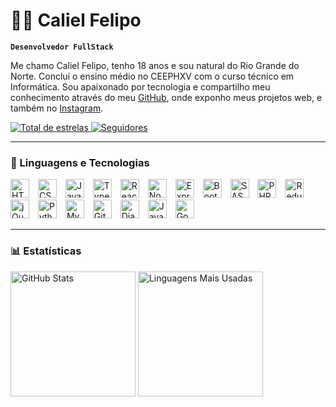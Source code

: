 # 👨‍💻 Caliel Felipo

**`Desenvolvedor FullStack`**

Me chamo Caliel Felipo, tenho 18 anos e sou natural do Rio Grande do Norte. Concluí o ensino médio no CEEPHXV com o curso técnico em Informática. Sou apaixonado por tecnologia e compartilho meu conhecimento através do meu [GitHub](https://github.com/calielfelipo), onde exponho meus projetos web, e também no [Instagram](https://www.instagram.com/calielfelipo/).

<p>
  <a href="https://github.com/calielfelipo?tab=followers">
    <img 
      alt="Total de estrelas" 
      title="Total de estrelas no GitHub" 
      src="https://custom-icon-badges.demolab.com/github/stars/calielfelipo?color=55960c&style=for-the-badge&labelColor=488207&logo=star&label=Estrelas"
    />
  </a>
  <a href="https://github.com/calielfelipo?tab=followers">
    <img 
      alt="Seguidores" 
      title="Me siga no GitHub" 
      src="https://custom-icon-badges.demolab.com/github/followers/calielfelipo?color=236ad3&labelColor=1155ba&style=for-the-badge&logo=github&label=Seguidores&logoColor=white"
    />
  </a>
</p>

---

### 🤖 Linguagens e Tecnologias

<p align="left">
  <img alt="HTML" title="HTML" width="30px" src="https://cdn.jsdelivr.net/gh/devicons/devicon/icons/html5/html5-original.svg" style="margin-right: 10px;" />
  <img alt="CSS" title="CSS" width="30px" src="https://cdn.jsdelivr.net/gh/devicons/devicon/icons/css3/css3-original.svg" style="margin-right: 10px;" />
  <img alt="JavaScript" title="JavaScript" width="30px" src="https://cdn.jsdelivr.net/gh/devicons/devicon/icons/javascript/javascript-original.svg" style="margin-right: 10px;" />
  <img alt="TypeScript" title="TypeScript" width="30px" src="https://cdn.jsdelivr.net/gh/devicons/devicon/icons/typescript/typescript-original.svg" style="margin-right: 10px;" />
  <img alt="React" title="React" width="30px" src="https://cdn.jsdelivr.net/gh/devicons/devicon/icons/react/react-original.svg" style="margin-right: 10px;" />
  <img alt="Node.js" title="Node.js" width="30px" src="https://cdn.jsdelivr.net/gh/devicons/devicon/icons/nodejs/nodejs-original.svg" style="margin-right: 10px;" />
  <img alt="Express" title="Express" width="30px" src="https://cdn.jsdelivr.net/gh/devicons/devicon/icons/express/express-original.svg" style="margin-right: 10px;" />
  <img alt="Bootstrap" title="Bootstrap" width="30px" src="https://cdn.jsdelivr.net/gh/devicons/devicon/icons/bootstrap/bootstrap-original.svg" style="margin-right: 10px;" />
  <img alt="SASS" title="SASS" width="30px" src="https://cdn.jsdelivr.net/gh/devicons/devicon/icons/sass/sass-original.svg" style="margin-right: 10px;" />
  <img alt="PHP" title="PHP" width="30px" src="https://cdn.jsdelivr.net/gh/devicons/devicon/icons/php/php-original.svg" style="margin-right: 10px;" />
  <img alt="Redux" title="Redux" width="30px" src="https://cdn.jsdelivr.net/gh/devicons/devicon/icons/redux/redux-original.svg" style="margin-right: 10px;" />
  <img alt="jQuery" title="jQuery" width="30px" src="https://cdn.jsdelivr.net/gh/devicons/devicon/icons/jquery/jquery-original.svg" style="margin-right: 10px;" />
  <img alt="Python" title="Python" width="30px" src="https://cdn.jsdelivr.net/gh/devicons/devicon/icons/python/python-original.svg" style="margin-right: 10px;" />
  <img alt="MySQL" title="MySQL" width="30px" src="https://cdn.jsdelivr.net/gh/devicons/devicon/icons/mysql/mysql-original.svg" style="margin-right: 10px;" />
  <img alt="Git" title="Git" width="30px" src="https://cdn.jsdelivr.net/gh/devicons/devicon/icons/git/git-original.svg" style="margin-right: 10px;" />
  <img alt="Django" title="Django" width="30px" src="https://cdn.jsdelivr.net/gh/devicons/devicon/icons/django/django-plain.svg" style="margin-right: 10px;" />
  <img alt="Java" title="Java" width="30px" src="https://cdn.jsdelivr.net/gh/devicons/devicon/icons/java/java-original.svg" style="margin-right: 10px;" />
  <img alt="Go" title="Go" width="30px" src="https://cdn.jsdelivr.net/gh/devicons/devicon/icons/go/go-original-wordmark.svg" style="margin-right: 10px;" />
</p>

---

### 📊 Estatísticas

<p>
  <img 
    alt="GitHub Stats" 
    height="200" 
    src="https://github-readme-stats.vercel.app/api?username=calielfelipo&show_icons=true&theme=tokyonight&include_all_commits=true&locale=pt-br" 
  />
  <img 
    alt="Linguagens Mais Usadas" 
    height="200" 
    src="https://github-readme-stats.vercel.app/api/top-langs/?username=calielfelipo&theme=tokyonight&layout=compact&custom_title=Linguagens%20Mais%20Usadas&langs_count=9" 
  />
</p>
